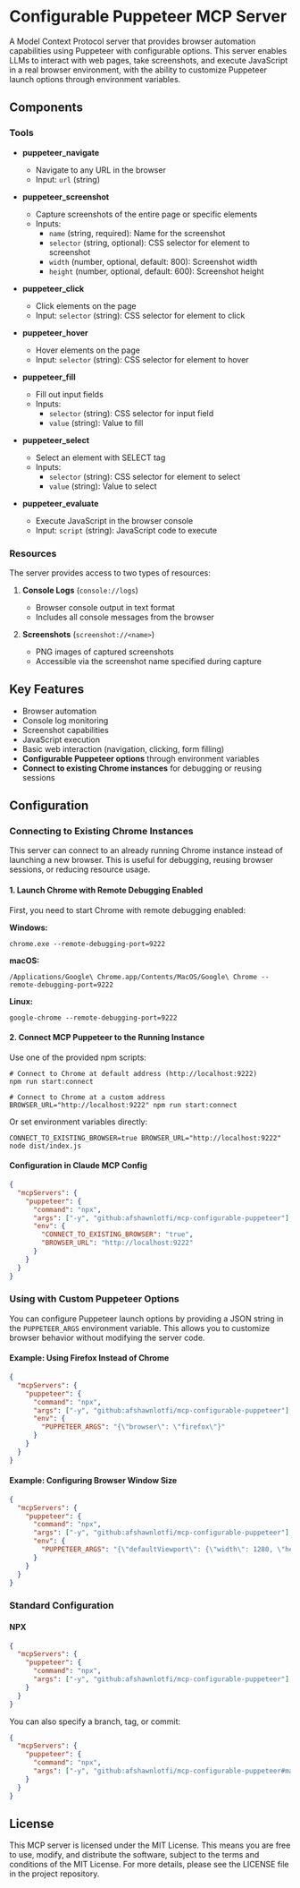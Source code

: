 # Configurable Puppeteer MCP Server

A Model Context Protocol server that provides browser automation capabilities using Puppeteer with configurable options. This server enables LLMs to interact with web pages, take screenshots, and execute JavaScript in a real browser environment, with the ability to customize Puppeteer launch options through environment variables.

## Components

### Tools

- **puppeteer_navigate**
  - Navigate to any URL in the browser
  - Input: `url` (string)

- **puppeteer_screenshot**
  - Capture screenshots of the entire page or specific elements
  - Inputs:
    - `name` (string, required): Name for the screenshot
    - `selector` (string, optional): CSS selector for element to screenshot
    - `width` (number, optional, default: 800): Screenshot width
    - `height` (number, optional, default: 600): Screenshot height

- **puppeteer_click**
  - Click elements on the page
  - Input: `selector` (string): CSS selector for element to click

- **puppeteer_hover**
  - Hover elements on the page
  - Input: `selector` (string): CSS selector for element to hover

- **puppeteer_fill**
  - Fill out input fields
  - Inputs:
    - `selector` (string): CSS selector for input field
    - `value` (string): Value to fill

- **puppeteer_select**
  - Select an element with SELECT tag
  - Inputs:
    - `selector` (string): CSS selector for element to select
    - `value` (string): Value to select

- **puppeteer_evaluate**
  - Execute JavaScript in the browser console
  - Input: `script` (string): JavaScript code to execute

### Resources

The server provides access to two types of resources:

1. **Console Logs** (`console://logs`)
   - Browser console output in text format
   - Includes all console messages from the browser

2. **Screenshots** (`screenshot://<name>`)
   - PNG images of captured screenshots
   - Accessible via the screenshot name specified during capture

## Key Features

- Browser automation
- Console log monitoring
- Screenshot capabilities
- JavaScript execution
- Basic web interaction (navigation, clicking, form filling)
- **Configurable Puppeteer options** through environment variables
- **Connect to existing Chrome instances** for debugging or reusing sessions

## Configuration

### Connecting to Existing Chrome Instances

This server can connect to an already running Chrome instance instead of launching a new browser. This is useful for debugging, reusing browser sessions, or reducing resource usage.

#### 1. Launch Chrome with Remote Debugging Enabled

First, you need to start Chrome with remote debugging enabled:

**Windows:**
```
chrome.exe --remote-debugging-port=9222
```

**macOS:**
```
/Applications/Google\ Chrome.app/Contents/MacOS/Google\ Chrome --remote-debugging-port=9222
```

**Linux:**
```
google-chrome --remote-debugging-port=9222
```

#### 2. Connect MCP Puppeteer to the Running Instance

Use one of the provided npm scripts:

```
# Connect to Chrome at default address (http://localhost:9222)
npm run start:connect

# Connect to Chrome at a custom address
BROWSER_URL="http://localhost:9222" npm run start:connect
```

Or set environment variables directly:

```
CONNECT_TO_EXISTING_BROWSER=true BROWSER_URL="http://localhost:9222" node dist/index.js
```

#### Configuration in Claude MCP Config

```json
{
  "mcpServers": {
    "puppeteer": {
      "command": "npx",
      "args": ["-y", "github:afshawnlotfi/mcp-configurable-puppeteer"],
      "env": {
        "CONNECT_TO_EXISTING_BROWSER": "true",
        "BROWSER_URL": "http://localhost:9222"
      }
    }
  }
}
```

### Using with Custom Puppeteer Options

You can configure Puppeteer launch options by providing a JSON string in the `PUPPETEER_ARGS` environment variable. This allows you to customize browser behavior without modifying the server code.

#### Example: Using Firefox Instead of Chrome

```json
{
  "mcpServers": {
    "puppeteer": {
      "command": "npx",
      "args": ["-y", "github:afshawnlotfi/mcp-configurable-puppeteer"],
      "env": {
        "PUPPETEER_ARGS": "{\"browser\": \"firefox\"}"
      }
    }
  }
}
```

#### Example: Configuring Browser Window Size

```json
{
  "mcpServers": {
    "puppeteer": {
      "command": "npx",
      "args": ["-y", "github:afshawnlotfi/mcp-configurable-puppeteer"],
      "env": {
        "PUPPETEER_ARGS": "{\"defaultViewport\": {\"width\": 1280, \"height\": 800}}"
      }
    }
  }
}
```

### Standard Configuration

#### NPX
```json
{
  "mcpServers": {
    "puppeteer": {
      "command": "npx",
      "args": ["-y", "github:afshawnlotfi/mcp-configurable-puppeteer"]
    }
  }
}
```

You can also specify a branch, tag, or commit:

```json
{
  "mcpServers": {
    "puppeteer": {
      "command": "npx",
      "args": ["-y", "github:afshawnlotfi/mcp-configurable-puppeteer#main"]
    }
  }
}
```


## License

This MCP server is licensed under the MIT License. This means you are free to use, modify, and distribute the software, subject to the terms and conditions of the MIT License. For more details, please see the LICENSE file in the project repository.
